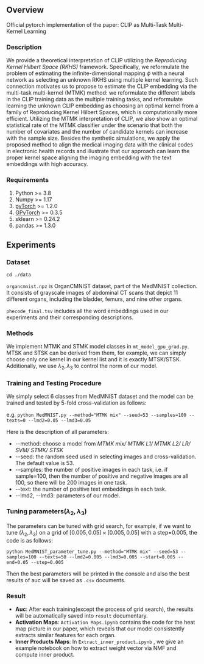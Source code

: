 <!-- # CLIP as Multi-Task Multi-Kernel Learning -->

## Overview

 Official pytorch implementation of the paper: CLIP as Multi-Task Multi-Kernel Learning

<!-- ["*CLIP as Multi-Task Multi-Kernel Learning*" (2023)](https://openreview.net/forum?id=FAkiXRVxjX) [Yucong Lin](https://openreview.net/profile?id=~Yucong_Lin2), [Tianjun Ke](https://openreview.net/profile?id=~Tianjun_Ke1), [Xingpeng Xia](https://openreview.net/profile?id=~Xingpeng_Xia1), [Jiaheng Yin](https://openreview.net/profile?id=~Jiaheng_Yin1), [Jiaxing Xu](https://openreview.net/profile?id=~Jiaxing_Xu1), [Tianxi Cai](https://openreview.net/profile?id=~Tianxi_Cai1), [Junwei Lu](https://openreview.net/profile?id=~Junwei_Lu1) -->

<!-- ["*CLIP as Multi-Task Multi-Kernel Learning*" (2023)](https://openreview.net/forum?id=FAkiXRVxjX) -->

### Description

We provide a theoretical interpretation of CLIP utilizing the *Reproducing Kernel Hilbert Space (RKHS)*  framework. Specifically, we reformulate the problem of estimating the infinite-dimensional mapping $\phi$ with a neural network as selecting an unknown RKHS using multiple kernel learning. Such connection motivates us to propose to estimate the CLIP embedding via the multi-task multi-kernel (MTMK) method: we reformulate the different labels in the CLIP training data as the multiple training tasks, and reformulate learning the unknown CLIP embedding as choosing an optimal kernel from a family of Reproducing Kernel Hilbert Spaces, which is computationally more efficient. 
Utilizing the MTMK interpretation of CLIP, we also show an optimal statistical rate of the MTMK classifier under the scenario that both the number of covariates and the number of candidate kernels can increase with the sample size. Besides the synthetic simulations, we apply the proposed method to align the medical imaging data with the clinical codes in electronic health records and illustrate that our approach can learn the proper kernel space aligning the imaging embedding with the text embeddings with high accuracy.

### Requirements

1. Python >= 3.8
2. Numpy >= 1.17
3. [pyTorch](https://pytorch.org/) >= 1.2.0
4. [GPyTorch](https://gpytorch.ai/) >= 0.3.5
5. sklearn >= 0.24.2
6. pandas >= 1.3.0

## Experiments

### Dataset

```shell
cd ./data
```

`organcmnist.npz` is OrganCMNIST dataset, part of the MedMNIST collection. It consists of grayscale images of abdominal CT scans that depict $11$ different organs, including the bladder, femurs, and nine other organs. 

`phecode_final.tsv` includes all the word embeddings used in our experiments and their corresponding descriptions.

### Methods

We implement MTMK and STMK model classes in `mt_model_gpu_grad.py`. MTSK and STSK can be derived from them, for example, we can simply choose only one kernel in our kernel list and it is exactly MTSK/STSK. Additionally, we use $\lambda_2, \lambda_3$ to control the norm of our model.

### Training and Testing Procedure

We simply select 6 classes from MedMNIST dataset and the model can be trained and tested by 5-fold cross-validation as follows:

e.g. `python MedMNIST.py --method="MTMK mix" --seed=53 --samples=100 --texts=0 --lmd2=0.05 --lmd3=0.05`

Here is the description of all parameters:

* --method: choose a model from *MTMK mix/ MTMK L1/ MTMK L2/ LR/ SVM/ STMK/ STSK*
* --seed: the random seed used in selecting images and cross-validation. The default value is 53.
* --samples: the number of positive images in each task, i.e. if sample=100, then the number of positive and negative images are all 100, so there will be 200 images in one task.
* --text: the number of positive text embeddings in each task.
* --lmd2, --lmd3: parameters of our model.

### Tuning parameters($\lambda_2, \lambda_3$) 

The parameters can be tuned with grid search, for example, if we want to tune ($\lambda_2, \lambda_3$)  on a grid of $[0.005, 0.05] \times [0.005, 0.05]$ with a step=0.005, the code is as follows:

`python MedMNIST_parameter_tune.py --method="MTMK mix" --seed=53 --samples=100 --texts=50 --lmd2=0.005 --lmd3=0.005 --start=0.005 --end=0.05 --step=0.005`

Then the best parameters will be printed in the console and also the best results of auc will be saved as `.csv` documents.

### Result

* **Auc**: After each training(except the process of grid search), the results will be automatically saved into `result` documentary.
* **Activation Maps**: `Activation Maps.ipynb` contains the code for the heat map picture in our paper, which reveals that our model consistently extracts similar features for each organ.
* **Inner Products Maps**: In `Extract_inner_product.ipynb` , we give an example notebook on how to extract weight vector via NMF and compute inner product.

